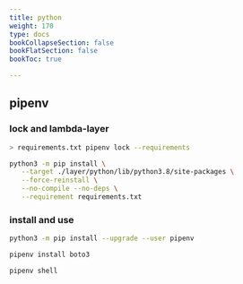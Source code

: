 ```yaml
---
title: python
weight: 170
type: docs
bookCollapseSection: false
bookFlatSection: false
bookToc: true

---
```



## pipenv

### lock and lambda-layer

```bash
> requirements.txt pipenv lock --requirements

python3 -m pip install \
   --target ./layer/python/lib/python3.8/site-packages \
   --force-reinstall \
   --no-compile --no-deps \
   --requirement requirements.txt
```

### install and use

```bash
python3 -m pip install --upgrade --user pipenv

pipenv install boto3

pipenv shell
```
